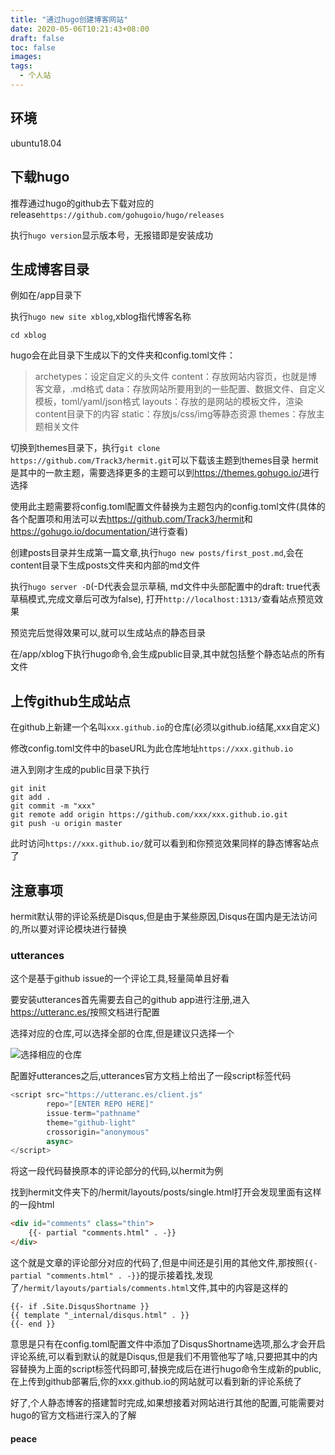```yaml
---
title: "通过hugo创建博客网站"
date: 2020-05-06T10:21:43+08:00
draft: false
toc: false
images:
tags: 
  - 个人站
---
```


## 环境

ubuntu18.04

## 下载hugo

推荐通过hugo的github去下载对应的release`https://github.com/gohugoio/hugo/releases`

执行`hugo version`显示版本号，无报错即是安装成功

## 生成博客目录

例如在/app目录下

执行`hugo new site xblog`,xblog指代博客名称

`cd xblog`

hugo会在此目录下生成以下的文件夹和config.toml文件：

> archetypes：设定自定义的头文件
> content：存放网站内容页，也就是博客文章，.md格式
> data：存放网站所要用到的一些配置、数据文件、自定义模板，toml/yaml/json格式
> layouts：存放的是网站的模板文件，渲染content目录下的内容
> static：存放js/css/img等静态资源
> themes：存放主题相关文件

切换到themes目录下，执行`git clone https://github.com/Track3/hermit.git`可以下载该主题到themes目录
hermit是其中的一款主题，需要选择更多的主题可以到<https://themes.gohugo.io/>进行选择

使用此主题需要将config.toml配置文件替换为主题包内的config.toml文件(具体的各个配置项和用法可以去<https://github.com/Track3/hermit>和<https://gohugo.io/documentation/>进行查看)

创建posts目录并生成第一篇文章,执行`hugo new posts/first_post.md`,会在content目录下生成posts文件夹和内部的md文件

执行`hugo server -D`(-D代表会显示草稿, md文件中头部配置中的draft: true代表草稿模式,完成文章后可改为false), 打开`http://localhost:1313/`查看站点预览效果

预览完后觉得效果可以,就可以生成站点的静态目录

在/app/xblog下执行hugo命令,会生成public目录,其中就包括整个静态站点的所有文件

## 上传github生成站点

在github上新建一个名叫`xxx.github.io`的仓库(必须以github.io结尾,xxx自定义)

修改config.toml文件中的baseURL为此仓库地址`https://xxx.github.io`

进入到刚才生成的public目录下执行

```
git init
git add .
git commit -m "xxx"
git remote add origin https://github.com/xxx/xxx.github.io.git
git push -u origin master
```

此时访问`https://xxx.github.io/`就可以看到和你预览效果同样的静态博客站点了

## 注意事项
hermit默认带的评论系统是Disqus,但是由于某些原因,Disqus在国内是无法访问的,所以要对评论模块进行替换

### utterances

这个是基于github issue的一个评论工具,轻量简单且好看

要安装utterances首先需要去自己的github app进行注册,进入<https://utteranc.es/>按照文档进行配置

选择对应的仓库,可以选择全部的仓库,但是建议只选择一个

![选择相应的仓库](/utterances.png)

配置好utterances之后,utterances官方文档上给出了一段script标签代码

```js
<script src="https://utteranc.es/client.js"
        repo="[ENTER REPO HERE]"
        issue-term="pathname"
        theme="github-light"
        crossorigin="anonymous"
        async>
</script>
```

将这一段代码替换原本的评论部分的代码,以hermit为例

找到hermit文件夹下的/hermit/layouts/posts/single.html打开会发现里面有这样的一段html

```html
<div id="comments" class="thin">
	{{- partial "comments.html" . -}}
</div>
```

这个就是文章的评论部分对应的代码了,但是中间还是引用的其他文件,那按照`{{- partial "comments.html" . -}}`的提示接着找,发现了`/hermit/layouts/partials/comments.html`文件,其中的内容是这样的

```
{{- if .Site.DisqusShortname }}
{{ template "_internal/disqus.html" . }}
{{- end }}
```

意思是只有在config.toml配置文件中添加了DisqusShortname选项,那么才会开启评论系统,可以看到默认的就是Disqus,但是我们不用管他写了啥,只要把其中的内容替换为上面的script标签代码即可,替换完成后在进行hugo命令生成新的public,在上传到github部署后,你的xxx.github.io的网站就可以看到新的评论系统了

好了,个人静态博客的搭建暂时完成,如果想接着对网站进行其他的配置,可能需要对hugo的官方文档进行深入的了解

#### peace

